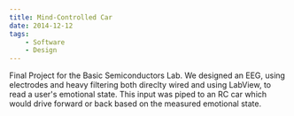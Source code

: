 ```yaml
---
title: Mind-Controlled Car
date: 2014-12-12
tags:
    - Software
    - Design
---
```


Final Project for the Basic Semiconductors Lab. We designed an EEG, using electrodes and heavy filtering both direclty wired and using LabView, to read a user's emotional state. This input was piped to an RC car which would drive forward or back based on the measured emotional state.



<!--more-->
